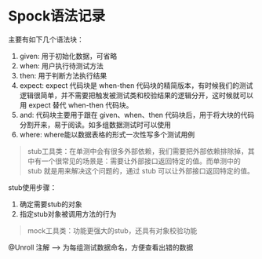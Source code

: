 # Spock语法记录
主要有如下几个语法块：
1. given: 用于初始化数据，可省略
2. when: 用户执行待测试方法
3. then: 用于判断方法执行结果
4. expect: expect 代码块是 when-then 代码块的精简版本，有时候我们的测试逻辑很简单，并不需要把触发被测试类和校验结果的逻辑分开，这时候就可以用 expect 替代 when-then 代码块。
5. and: 代码块主要用于跟在 given、when、then 代码块后，用于将大块的代码分割开来，易于阅读。如多组数据测试时可以使用
6. where: where能以数据表格的形式一次性写多个测试用例

> stub工具类：在单测中会有很多外部依赖，我们需要把外部依赖排除掉，其中有一个很常见的场景是：需要让外部接口返回特定的值。而单测中的 stub 就是用来解决这个问题的，通过 stub 可以让外部接口返回特定的值。

stub使用步骤：
1. 确定需要stub的对象
2. 指定stub对象被调用方法的行为

> mock工具类：功能更强大的stub，还具有对象校验功能

@Unroll 注解 --> 为每组测试数据命名，方便查看出错的数据